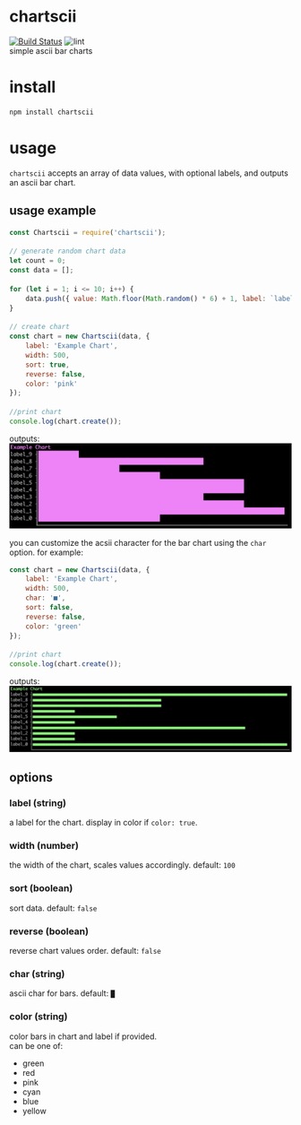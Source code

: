 # chartscii
[![Build Status](https://travis-ci.org/tool3/chartscii.svg?branch=master)](https://travis-ci.org/tool3/chartscii) ![lint](https://github.com/tool3/chartscii/workflows/lint/badge.svg)   
simple ascii bar charts

# install
```bash
npm install chartscii
```

# usage
`chartscii` accepts an array of data values, with optional labels, and outputs an ascii bar chart.   

## usage example
```js
const Chartscii = require('chartscii');

// generate random chart data
let count = 0;
const data = [];

for (let i = 1; i <= 10; i++) {
    data.push({ value: Math.floor(Math.random() * 6) + 1, label: `label_${count++}` });
}

// create chart
const chart = new Chartscii(data, {
    label: 'Example Chart',
    width: 500,
    sort: true,
    reverse: false,
    color: 'pink'
});

//print chart
console.log(chart.create());
```

outputs:
![img](docs/img/example.png)

you can customize the acsii character for the bar chart using the `char` option. for example:   
```js
const chart = new Chartscii(data, {
    label: 'Example Chart',
    width: 500,
    char: '■',
    sort: false,
    reverse: false,
    color: 'green'
});

//print chart
console.log(chart.create());
```

outputs:   
![example](docs/img/example_char.png)


## options

### label (string)
  a label for the chart. display in color if `color: true`.
### width (number)
  the width of the chart, scales values accordingly. default: `100`
### sort (boolean)
  sort data. default: `false`
### reverse (boolean)
  reverse chart values order. default: `false`

### char (string)
  ascii char for bars. default: `█`
### color (string)
  color bars in chart and label if provided.   
  can be one of:
  - green
  - red
  - pink
  - cyan
  - blue
  - yellow
